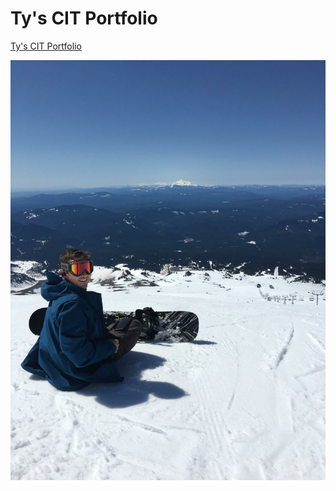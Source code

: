 
# Ty's CIT Portfolio


[Ty's CIT Portfolio](https://tya1.github.io/ "Published Git Hub Page - Ty's CIT Portfolio")

![Ty Amelung](images/Ty.jpg)
